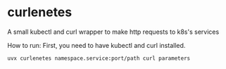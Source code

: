 # curlenetes

A small kubectl and curl wrapper to make http requests to k8s's services

How to run:
First, you need to have kubectl and curl installed.

```
uvx curlenetes namespace.service:port/path curl parameters
```

